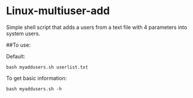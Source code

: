 # Linux-multiuser-add
Simple shell script that adds a users from a text file with 4 parameters into system users.

##To use:

Default:
```
bash myaddusers.sh userlist.txt
```

To get basic information:
```
bash myaddusers.sh -h
```
